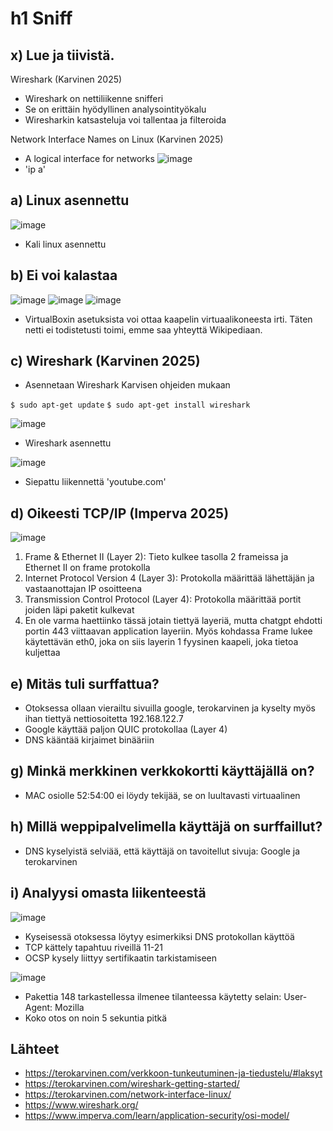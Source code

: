 # h1 Sniff
## x) Lue ja tiivistä.

Wireshark (Karvinen 2025)
- Wireshark on nettiliikenne snifferi
- Se on erittäin hyödyllinen analysointityökalu
- Wiresharkin katsasteluja voi tallentaa ja filteroida

Network Interface Names on Linux (Karvinen 2025)
- A logical interface for networks
![image](https://github.com/user-attachments/assets/afa91e93-cbc9-46bf-872d-8b3c5145cd25)
- 'ip a'

## a) Linux asennettu
![image](https://github.com/user-attachments/assets/a6ae4e63-87fe-4c05-bca8-b348ebde31ed)

- Kali linux asennettu

## b) Ei voi kalastaa
![image](https://github.com/user-attachments/assets/120b6048-2466-4939-82a1-12f97a632879)
![image](https://github.com/user-attachments/assets/6cb27612-9010-4a25-90fc-623e0078cfdb)
![image](https://github.com/user-attachments/assets/cb2a87fa-1294-487b-b6e5-f6a1201f9db8)

- VirtualBoxin asetuksista voi ottaa kaapelin virtuaalikoneesta irti. Täten netti ei todistetusti toimi, emme saa yhteyttä Wikipediaan.

## c) Wireshark (Karvinen 2025)
- Asennetaan Wireshark Karvisen ohjeiden mukaan


``$ sudo apt-get update``
``$ sudo apt-get install wireshark``


![image](https://github.com/user-attachments/assets/7c2c1c69-4567-4ecd-a376-16785df07ff7)

- Wireshark asennettu

![image](https://github.com/user-attachments/assets/32663c81-d50a-4f14-a4ff-2f958959e7bb)

- Siepattu liikennettä 'youtube.com'


## d) Oikeesti TCP/IP (Imperva 2025)
![image](https://github.com/user-attachments/assets/bb43ab3a-e212-41e4-95e2-1bcb5f34fd69)

1. Frame & Ethernet II (Layer 2): Tieto kulkee tasolla 2 frameissa ja Ethernet II on frame protokolla
2. Internet Protocol Version 4 (Layer 3): Protokolla määrittää lähettäjän ja vastaanottajan IP osoitteena
3. Transmission Control Protocol (Layer 4): Protokolla määrittää portit joiden läpi paketit kulkevat
4. En ole varma haettiinko tässä jotain tiettyä layeriä, mutta chatgpt ehdotti portin 443 viittaavan application layeriin. Myös kohdassa Frame lukee käytettävän eth0, joka on siis layerin 1 fyysinen kaapeli, joka tietoa kuljettaa

## e) Mitäs tuli surffattua?
- Otoksessa ollaan vierailtu sivuilla google, terokarvinen ja kyselty myös ihan tiettyä nettiosoitetta 192.168.122.7
- Google käyttää paljon QUIC protokollaa (Layer 4)
- DNS kääntää kirjaimet binääriin

## g) Minkä merkkinen verkkokortti käyttäjällä on?
- MAC osiolle 52:54:00 ei löydy tekijää, se on luultavasti virtuaalinen

## h) Millä weppipalvelimella käyttäjä on surffaillut?
- DNS kyselyistä selviää, että käyttäjä on tavoitellut sivuja: Google ja terokarvinen

## i) Analyysi omasta liikenteestä
![image](https://github.com/user-attachments/assets/d73858b8-3616-400e-8acb-41143453a1ad)

- Kyseisessä otoksessa löytyy esimerkiksi DNS protokollan käyttöä
- TCP kättely tapahtuu riveillä 11-21
- OCSP kysely liittyy sertifikaatin tarkistamiseen

![image](https://github.com/user-attachments/assets/c448c8b8-cc16-4e41-9ed7-6805977f6464)

- Pakettia 148 tarkastellessa ilmenee tilanteessa käytetty selain: User-Agent: Mozilla
- Koko otos on noin 5 sekuntia pitkä




## Lähteet
- https://terokarvinen.com/verkkoon-tunkeutuminen-ja-tiedustelu/#laksyt
- https://terokarvinen.com/wireshark-getting-started/
- https://terokarvinen.com/network-interface-linux/
- https://www.wireshark.org/
- https://www.imperva.com/learn/application-security/osi-model/
